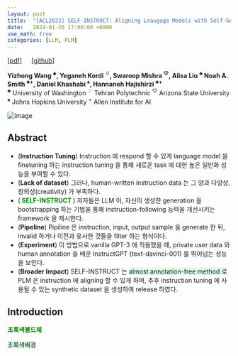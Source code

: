```yaml
---
layout: post
title:  "[ACL2023] SELF-INSTRUCT: Aligning Lnaugage Models with Self-Generated Insructions"
date:   2024-01-26 17:00:00 +0900
use_math: true
categories: [LLM, PLM]
---
```


[[pdf]](https://arxiv.org/pdf/2212.10560.pdf) &emsp;
[[github]](https://github.com/yizhongw/self-instruct)

**Yizhong Wang <sup>♣</sup>, Yeganeh Kordi <sup>♢</sup>, Swaroop Mishra <sup>♡</sup>, Alisa Liu <sup>♣</sup> Noah A. Smith <sup>♣+</sup>, Daniel Khashabi <sup>♠</sup>, Hannaneh Hajishirzi <sup>♣+</sup>**
<br><sup>♣</sup> University of Washington <sup>♢</sup> Tehran Polytechnic <sup>♡</sup> Arizona State University <sup>♠</sup> Johns Hopkins University <sup>+</sup> Allen Institute for AI &emsp;

![image](https://github.com/yong1-kim/yong1-kim.github.io/assets/42200027/16fe65d2-8530-4578-a620-797d64dcf87a)

## Abstract
- (**Instruction Tuning**) Instruction 에 respond 할 수 있게 language model 을 finetuning 하는 instruction tuning 을 통해 새로운 task 에 대한 높은 일반화 성능을 부여할 수 있다.
- (**Lack of dataset**) 그러나, human-written instruction data 는 그 양과 다양성, 창의성(creativity) 가 부족하다.
- (<span style='color:green;font-weight:bold'> SELF-INSTRUCT </span>) 저자들은 LLM 이, 자신이 생성한 generation 을 bootstrapping 하는 기법을 통해 instruction-following 능력을 개선시키는 framework 을 제시한다.
- (**Pipeline**) Pipiline 은 instruction, input, output sample 을 generate 한 뒤, invalid 하거나 이전과 유사한 것들을 filter 하는 형식이다.
- (**Experiment**) 이 방법으로 vanilla GPT-3 에 적용했을 때, private user data 와 human annotation 을 배운 InstructGPT (text-davinci-001) 를 뛰어넘는 성능을 보인다.
- (**Broader Impact**) SELF-INSTRUCT 는 <span style='background-color: #dcffe4'> almost annotation-free method </span> 로 PLM 은 instruction 에 aligning 할 수 있게 하며, 추후 instruction tuning 에 사용될 수 있는 synthetic dataset 을 생성하여 release 하였다.

## Introduction






<span style='color:green;font-weight:bold'> 초록색볼드체 </span>

<span style='background-color: #dcffe4'> 초록색배경 </span>

